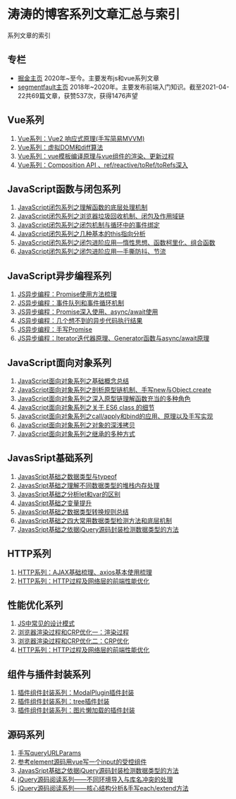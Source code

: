 # 涛涛的博客系列文章汇总与索引

系列文章的索引

## 专栏

* [掘金主页](https://juejin.cn/user/747323636587997/posts)  2020年~至今。主要发布js和vue系列文章
* [segmentfault主页](https://segmentfault.com/u/mataotao/articles?sort=vote) 2018年~2020年。主要发布前端入门知识。截至2021-04-22共69篇文章，获赞537次，获得1476声望

## Vue系列
1. [Vue系列：Vue2 响应式原理(手写简易MVVM)](https://juejin.cn/post/6990018362391265287)
2. [Vue系列：虚拟DOM和diff算法](https://juejin.cn/post/6995204870114377741)
3. [Vue系列：vue模板编译原理与vue组件的渲染、更新过程](https://juejin.cn/post/6995232345749979172)
4. [Vue系列：Composition API 、ref/reactive/toRef/toRefs深入](https://juejin.cn/post/6996163301650464775)
## JavaScript函数与闭包系列

1. [JavaScript闭包系列之理解函数的底层处理机制](https://juejin.cn/post/6882028982200434701/)
2. [JavaScript闭包系列之浏览器垃圾回收机制、闭包及作用域链](https://juejin.cn/post/6917237481595207688/)
3. [JavaScript闭包系列之闭包机制与循环中的事件绑定](https://juejin.cn/post/6918182773924724750/)
3. [JavaScript闭包系列之几种基本的this指向分析](https://juejin.cn/post/6918725304768790541)
4. [JavaScript闭包系列之闭包进阶应用—惰性思想、函数柯里化、组合函数](https://juejin.cn/post/6934295655397457934/)
5. [JavaScript闭包系列之闭包进阶应用—手撕防抖、节流](https://juejin.cn/post/6935767970652094477/)

## JavaScript异步编程系列
1. [JS异步编程：Promise使用方法梳理](https://juejin.cn/post/6954264984830345252)
2. [JS异步编程：事件队列和事件循环机制](https://juejin.cn/post/6975903958451617799)
3. [JS异步编程：Promise深入使用、async/await使用](https://juejin.cn/post/6976662408295088158)
4. [JS异步编程：几个想不到的异步代码执行结果](https://juejin.cn/post/6976662957224624136)
5. [JS异步编程：手写Promise](https://juejin.cn/post/6977270541631619108)
6. [JS异步编程：Iterator迭代器原理、Generator函数与async/await原理](https://juejin.cn/post/6978766285324681253)
## JavaScript面向对象系列

1. [JavaScript面向对象系列之基础概念总结](https://juejin.cn/post/6943593611355226142/)
1. [JavaScript面向对象系列之剖析原型链机制、手写new与Object.create](https://juejin.cn/post/6946962335860785160/)
1. [JavaScript面向对象系列之深入原型链理解函数充当的多种角色](https://juejin.cn/post/6947229348604674061)
1. [JavaScript面向对象系列之关于 ES6 class 的细节](https://juejin.cn/post/6947353089355546637)
1. [JavaScript面向对象系列之call/apply和bind的应用、原理以及手写实现](https://juejin.cn/post/6949723248451928094)
1. [JavaScript面向对象系列之对象的深浅拷贝](https://juejin.cn/post/6953649370910687268/)
1. [JavaScript面向对象系列之继承的多种方式](https://juejin.cn/post/6953885775096184840/)


## JavasSript基础系列

1. [JavasSript基础之数据类型与typeof](https://juejin.cn/post/6880749980311617549)
2. [JavasSript基础之理解不同数据类型的堆栈内存处理](https://juejin.cn/post/6880758339052142600/)
3. [JavasSript基础之分析let和var的区别](https://juejin.cn/post/6918185426469519367/)
4. [JavasSript基础之变量提升](https://juejin.cn/post/6923441559686004750/)
5. [JavasSript基础之数据类型转换规则总结](https://juejin.cn/post/6934288549592170503/)
6. [JavasSript基础之四大常用数据类型检测方法和底层机制](https://juejin.cn/post/6950899825168613389/)
7. [JavasSript基础之依据jQuery源码封装检测数据类型的方法](https://juejin.cn/post/6950901721065324558/)

## HTTP系列
1. [HTTP系列：AJAX基础梳理、axios基本使用梳理](https://juejin.cn/post/6985823318070788110)
1. [HTTP系列：HTTP过程及网络层的前端性能优化](https://juejin.cn/post/6986268029055139847)

## 性能优化系列

1. [JS中常见的设计模式](https://juejin.cn/post/6985939863203741703)
1. [浏览器渲染过程和CRP优化一：渲染过程](https://juejin.cn/post/6975028927223824391)
1. [浏览器渲染过程和CRP优化二：CRP优化](https://juejin.cn/post/6975093992232845342)
1. [HTTP系列：HTTP过程及网络层的前端性能优化](https://juejin.cn/post/6986268029055139847)

## 组件与插件封装系列
1. [插件组件封装系列：ModalPlugin插件封装](https://juejin.cn/post/6988941752556060686)
2. [插件组件封装系列：tree插件封装](https://juejin.cn/post/6988105930248290318)
3. [插件组件封装系列：图片懒加载的插件封装
   ](https://juejin.cn/post/6988026736382312485)
## 源码系列

1. [手写queryURLParams](https://juejin.cn/post/6949726811681112077/)
2. [参考element源码用vue写一个input的受控组件](https://juejin.cn/post/6945307209819488270/)
3. [JavasSript基础之依据jQuery源码封装检测数据类型的方法](https://juejin.cn/post/6950901721065324558)
4. [jQuery源码阅读系列——不同环境导入与库名冲突的处理](https://juejin.cn/post/6951742246328745991)
5. [jQuery源码阅读系列——核心结构分析&手写each/extend方法](https://juejin.cn/post/6952336763599716382)
